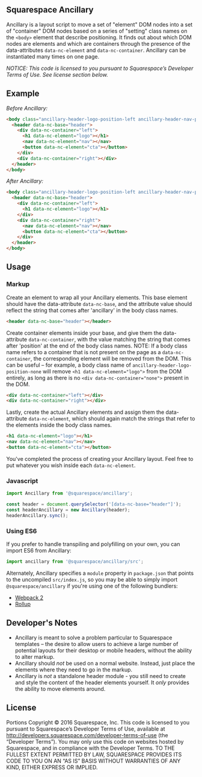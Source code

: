 Squarespace Ancillary
------------------------------

Ancillary is a layout script to move a set of "element" DOM nodes into a set of "container" DOM nodes based on a series of "setting" class names on the `<body>` element that describe positioning. It finds out about which DOM nodes are elements and which are containers through the presence of the data-attributes `data-nc-element` and `data-nc-container`. Ancillary can be instantiated many times on one page.

*NOTICE: This code is licensed to you pursuant to Squarespace’s Developer Terms of Use. See license section below.*

## Example

*Before Ancillary:*

```html
<body class="ancillary-header-logo-position-left ancillary-header-nav-position-right ancillary-header-cta-position-right">
  <header data-nc-base="header">
    <div data-nc-container="left">
      <h1 data-nc-element="logo"></h1>
      <nav data-nc-element="nav"></nav>
      <button data-nc-element="cta"></button>
    </div>
    <div data-nc-container="right"></div>
  </header>
</body>
```

*After Ancillary:*

```html
<body class="ancillary-header-logo-position-left ancillary-header-nav-position-right ancillary-header-cta-position-right">
  <header data-nc-base="header">
    <div data-nc-container="left">
      <h1 data-nc-element="logo"></h1>
    </div>
    <div data-nc-container="right">
      <nav data-nc-element="nav"></nav>
      <button data-nc-element="cta"></button>
    </div>
  </header>
</body>
```


## Usage

### Markup

Create an element to wrap all your Ancillary elements. This base element should have the data-attribute `data-nc-base`, and the attribute value should reflect the string that comes after 'ancillary' in the body class names.

```html
<header data-nc-base="header"></header>
```

Create container elements inside your base, and give them the data-attribute `data-nc-container`, with the value matching the string that comes after 'position' at the end of the body class names. NOTE: If a body class name refers to a container that is not present on the page as a `data-nc-container`, the corresponding element will be removed from the DOM. This can be useful – for example, a body class name of `ancillary-header-logo-position-none` will remove `<h1 data-nc-element="logo">` from the DOM entirely, as long as there is no `<div data-nc-container="none">` present in the DOM.

```html
<div data-nc-container="left"></div>
<div data-nc-container="right"></div>
```

Lastly, create the actual Ancillary elements and assign them the data-attribute `data-nc-element`, which should again match the strings that refer to the elements inside the body class names.

```html
<h1 data-nc-element="logo"></h1>
<nav data-nc-element="nav"></nav>
<button data-nc-element="cta"></button>
```

You've completed the process of creating your Ancillary layout. Feel free to put whatever you wish inside each `data-nc-element`.

### Javascript

```js
import Ancillary from '@squarespace/ancillary';

const header = document.querySelector('[data-nc-base="header"]');
const headerAncillary = new Ancillary(header);
headerAncillary.sync();
```

### Using ES6

If you prefer to handle transpiling and polyfilling on your own, you can import ES6 from Ancillary:

```js
import ancillary from '@squarespace/ancillary/src';
```

Alternately, Ancillary specifies a `module` property in `package.json` that points to the uncompiled `src/index.js`, so you may be able to simply import `@squarespace/ancillary` if you're using one of the following bundlers:
* [Webpack 2](https://webpack.js.org/configuration/resolve/#resolve-mainfields)
* [Rollup](https://github.com/rollup/rollup-plugin-node-resolve#rollup-plugin-node-resolve)


## Developer's Notes

* Ancillary is meant to solve a problem particular to Squarespace templates – the desire to allow users to achieve a large number of potential layouts for their desktop or mobile headers, without the ability to alter markup.
* Ancillary should _not_ be used on a normal website. Instead, just place the elements where they need to go in the markup.
* Ancillary is _not_ a standalone header module - you still need to create and style the content of the header elements yourself. It _only_ provides the ability to move elements around.

## License

Portions Copyright © 2016 Squarespace, Inc. This code is licensed to you pursuant to Squarespace’s Developer Terms of Use, available at http://developers.squarespace.com/developer-terms-of-use (the “Developer Terms”). You may only use this code on websites hosted by Squarespace, and in compliance with the Developer Terms. TO THE FULLEST EXTENT PERMITTED BY LAW, SQUARESPACE PROVIDES ITS CODE TO YOU ON AN “AS IS” BASIS WITHOUT WARRANTIES OF ANY KIND, EITHER EXPRESS OR IMPLIED.
